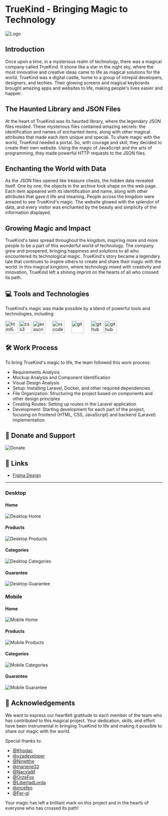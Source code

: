 # TrueKind - Bringing Magic to Technology

![Logo](https://drive.google.com/uc?id=1Oud7AR6zsJCqfzgEbmDzOt5TiFpeGiPt)

## Introduction

Once upon a time, in a mysterious realm of technology, there was a magical company called TrueKind. It shone like a star in the night sky, where the most innovative and creative ideas came to life as magical solutions for the world. TrueKind was a digital castle, home to a group of intrepid developers, designers, and techies. Their glowing screens and magical keyboards brought amazing apps and websites to life, making people's lives easier and happier.

## The Haunted Library and JSON Files

At the heart of TrueKind was its haunted library, where the legendary JSON files resided. These mysterious files contained amazing secrets: the identification and names of enchanted items, along with other magical attributes that made each item unique and special. To share magic with the world, TrueKind needed a portal. So, with courage and skill, they decided to create their own website. Using the magic of JavaScript and the arts of programming, they made powerful HTTP requests to the JSON files.

## Enchanting the World with Data

As the JSON files opened like treasure chests, the hidden data revealed itself. One by one, the objects in the archive took shape on the web page. Each item appeared with its identification and name, along with other attributes that gave it life and meaning. People across the kingdom were amazed to see TrueKind's magic. The website glowed with the splendor of data, and every visitor was enchanted by the beauty and simplicity of the information displayed.

## Growing Magic and Impact

TrueKind's tales spread throughout the kingdom, inspiring more and more people to be a part of this wonderful world of technology. The company grew and prospered, bringing happiness and solutions to all who encountered its technological magic. TrueKind's story became a legendary tale that continues to inspire others to create and share their magic with the world. In this magical kingdom, where technology mixed with creativity and innovation, TrueKind left a shining imprint on the hearts of all who crossed its path.

## 💻 Tools and Technologies

TrueKind's magic was made possible by a blend of powerful tools and technologies, including:


<div> 
    <img src="https://raw.githubusercontent.com/devicons/devicon/master/icons/html5/html5-original-wordmark.svg" alt="html5" width="40" height="40"/>
    <img src="https://raw.githubusercontent.com/devicons/devicon/master/icons/css3/css3-original-wordmark.svg" alt="css3" width="40" height="40"/>
    <img src="https://raw.githubusercontent.com/devicons/devicon/master/icons/javascript/javascript-original.svg" alt="javascript" width="40" height="40"/>
&emsp;
    <img src="https://w7.pngwing.com/pngs/512/824/png-transparent-visual-studio-code-hd-logo-thumbnail.png" alt="vscode" width="40" heigth="40"/>
&emsp;
    <img src="https://www.vectorlogo.zone/logos/git-scm/git-scm-icon.svg" alt="git" width="40" height="40"/>
&emsp;
    <img src="https://cdn-icons-png.flaticon.com/512/25/25231.png" alt="github" width="40" heigth="40"/> 
    <img src="https://upload.wikimedia.org/wikipedia/commons/9/9a/Laravel.svg" alt="github" width="40" heigth="40"/> </div>

## 🛠 Work Process

To bring TrueKind's magic to life, the team followed this work process:

- Requirements Analysis
- Mockup Analysis and Component Identification
- Visual Design Analysis
- Setup: Installing Laravel, Docker, and other required dependencies
- File Organization: Structuring the project based on components and other design principles
- Creating Routes: Setting up routes in the Laravel application
- Development: Starting development for each part of the project, focusing on frontend (HTML, CSS, JavaScript) and backend (Laravel) implementation.

## 🧡 Donate and Support

![Donate](https://drive.google.com/uc?id=1kqwJmwktJFsNiG7kFErgvS2pZutkzccP)

## 🔗 Links

- [Figma Design](https://www.figma.com/file/wdCTcOktQk00FJBG19TSRR/Untitled?type=design&node-id=37%3A103&mode=design&t=JLOdK90ufDrAsIBM-1)

---

### Desktop

#### Home
![Desktop Home](assets/home_page.jpg)

#### Products
![Desktop Products](assets/prductos.jpg)

#### Categories
![Desktop Categories](assets/home_page2.jpg)

#### Guarantee
![Desktop Guarantee](assets/garantia_page.jpg)

### Mobile

#### Home
![Mobile Home](assets/home_mobile.jpg)

#### Products
![Mobile Products](/assets/producto_mobile.jpg)

#### Categories
![Mobile Categories](assets/producto_mobile.jpg)

#### Guarantee
![Mobile Guarantee](assets/garantia_mobile.jpg)

## 🙏 Acknowledgements

We want to express our heartfelt gratitude to each member of the team who has contributed to this magical project. Your dedication, skills, and effort have been instrumental in bringing TrueKind to life and making it possible to share our magic with the world.

Special thanks to:

- [@Khodac](https://github.com/Khodac)
- [@yzadeveloper](https://github.com/yzadeveloper)
- [@Ninetthe](https://github.com/Ninetthe)
- [@mariene33](https://github.com/mariene33)
- [@NacylaM](https://github.com/NacylaM)
- [@OrzeFox](https://github.com/OrzeFox)
- [@LibertadLorda](https://github.com/LibertadLorda)
- [@mcefen](https://github.com/mcefen)
- [@Fer-gi](https://github.com/Fer-gi)

Your magic has left a brilliant mark on this project and in the hearts of everyone who has crossed its path!
